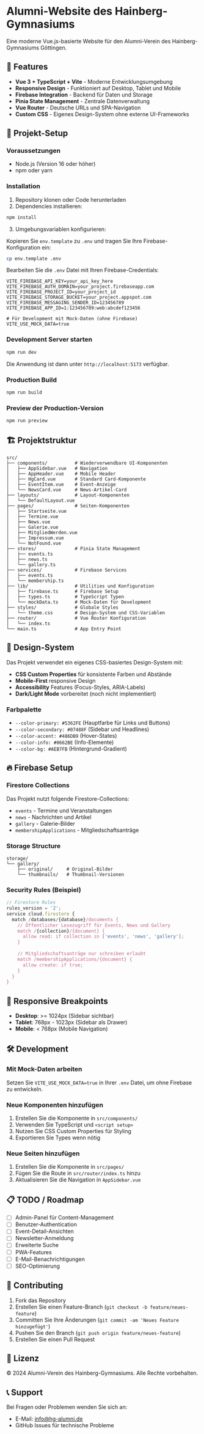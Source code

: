 # Alumni-Website des Hainberg-Gymnasiums

Eine moderne Vue.js-basierte Website für den Alumni-Verein des Hainberg-Gymnasiums Göttingen.

## 🎯 Features

- **Vue 3 + TypeScript + Vite** - Moderne Entwicklungsumgebung
- **Responsive Design** - Funktioniert auf Desktop, Tablet und Mobile
- **Firebase Integration** - Backend für Daten und Storage
- **Pinia State Management** - Zentrale Datenverwaltung
- **Vue Router** - Deutsche URLs und SPA-Navigation
- **Custom CSS** - Eigenes Design-System ohne externe UI-Frameworks

## 🚀 Projekt-Setup

### Voraussetzungen

- Node.js (Version 16 oder höher)
- npm oder yarn

### Installation

1. Repository klonen oder Code herunterladen
2. Dependencies installieren:

```bash
npm install
```

3. Umgebungsvariablen konfigurieren:

Kopieren Sie `env.template` zu `.env` und tragen Sie Ihre Firebase-Konfiguration ein:

```bash
cp env.template .env
```

Bearbeiten Sie die `.env` Datei mit Ihren Firebase-Credentials:

```env
VITE_FIREBASE_API_KEY=your_api_key_here
VITE_FIREBASE_AUTH_DOMAIN=your_project.firebaseapp.com
VITE_FIREBASE_PROJECT_ID=your_project_id
VITE_FIREBASE_STORAGE_BUCKET=your_project.appspot.com
VITE_FIREBASE_MESSAGING_SENDER_ID=123456789
VITE_FIREBASE_APP_ID=1:123456789:web:abcdef123456

# Für Development mit Mock-Daten (ohne Firebase)
VITE_USE_MOCK_DATA=true
```

### Development Server starten

```bash
npm run dev
```

Die Anwendung ist dann unter `http://localhost:5173` verfügbar.

### Production Build

```bash
npm run build
```

### Preview der Production-Version

```bash
npm run preview
```

## 🏗️ Projektstruktur

```
src/
├── components/          # Wiederverwendbare UI-Komponenten
│   ├── AppSidebar.vue   # Navigation
│   ├── AppHeader.vue    # Mobile Header
│   ├── HgCard.vue       # Standard Card-Komponente
│   ├── EventItem.vue    # Event-Anzeige
│   └── NewsCard.vue     # News-Artikel-Card
├── layouts/             # Layout-Komponenten
│   └── DefaultLayout.vue
├── pages/               # Seiten-Komponenten
│   ├── Startseite.vue
│   ├── Termine.vue
│   ├── News.vue
│   ├── Galerie.vue
│   ├── MitgliedWerden.vue
│   ├── Impressum.vue
│   └── NotFound.vue
├── stores/              # Pinia State Management
│   ├── events.ts
│   ├── news.ts
│   └── gallery.ts
├── services/            # Firebase Services
│   ├── events.ts
│   └── membership.ts
├── lib/                 # Utilities und Konfiguration
│   ├── firebase.ts      # Firebase Setup
│   ├── types.ts         # TypeScript Typen
│   └── mockData.ts      # Mock-Daten für Development
├── styles/              # Globale Styles
│   └── theme.css        # Design-System und CSS-Variablen
├── router/              # Vue Router Konfiguration
│   └── index.ts
└── main.ts              # App Entry Point
```

## 🎨 Design-System

Das Projekt verwendet ein eigenes CSS-basiertes Design-System mit:

- **CSS Custom Properties** für konsistente Farben und Abstände
- **Mobile-First** responsive Design
- **Accessibility** Features (Focus-Styles, ARIA-Labels)
- **Dark/Light Mode** vorbereitet (noch nicht implementiert)

### Farbpalette

- `--color-primary: #5362FE` (Hauptfarbe für Links und Buttons)
- `--color-secondary: #07488F` (Sidebar und Headlines)
- `--color-accent: #486DB9` (Hover-States)
- `--color-info: #0662BE` (Info-Elemente)
- `--color-bg: #AEB7FB` (Hintergrund-Gradient)

## 🔥 Firebase Setup

### Firestore Collections

Das Projekt nutzt folgende Firestore-Collections:

- `events` - Termine und Veranstaltungen
- `news` - Nachrichten und Artikel
- `gallery` - Galerie-Bilder
- `membershipApplications` - Mitgliedschaftsanträge

### Storage Structure

```
storage/
└── gallery/
    ├── original/     # Original-Bilder
    └── thumbnails/   # Thumbnail-Versionen
```

### Security Rules (Beispiel)

```javascript
// Firestore Rules
rules_version = '2';
service cloud.firestore {
  match /databases/{database}/documents {
    // Öffentlicher Lesezugriff für Events, News und Gallery
    match /{collection}/{document} {
      allow read: if collection in ['events', 'news', 'gallery'];
    }
    
    // Mitgliedschaftsanträge nur schreiben erlaubt
    match /membershipApplications/{document} {
      allow create: if true;
    }
  }
}
```

## 📱 Responsive Breakpoints

- **Desktop**: >= 1024px (Sidebar sichtbar)
- **Tablet**: 768px - 1023px (Sidebar als Drawer)
- **Mobile**: < 768px (Mobile Navigation)

## 🛠️ Development

### Mit Mock-Daten arbeiten

Setzen Sie `VITE_USE_MOCK_DATA=true` in Ihrer `.env` Datei, um ohne Firebase zu entwickeln.

### Neue Komponenten hinzufügen

1. Erstellen Sie die Komponente in `src/components/`
2. Verwenden Sie TypeScript und `<script setup>`
3. Nutzen Sie CSS Custom Properties für Styling
4. Exportieren Sie Types wenn nötig

### Neue Seiten hinzufügen

1. Erstellen Sie die Komponente in `src/pages/`
2. Fügen Sie die Route in `src/router/index.ts` hinzu
3. Aktualisieren Sie die Navigation in `AppSidebar.vue`

## 📋 TODO / Roadmap

- [ ] Admin-Panel für Content-Management
- [ ] Benutzer-Authentication
- [ ] Event-Detail-Ansichten
- [ ] Newsletter-Anmeldung
- [ ] Erweiterte Suche
- [ ] PWA-Features
- [ ] E-Mail-Benachrichtigungen
- [ ] SEO-Optimierung

## 🤝 Contributing

1. Fork das Repository
2. Erstellen Sie einen Feature-Branch (`git checkout -b feature/neues-feature`)
3. Committen Sie Ihre Änderungen (`git commit -am 'Neues Feature hinzugefügt'`)
4. Pushen Sie den Branch (`git push origin feature/neues-feature`)
5. Erstellen Sie einen Pull Request

## 📄 Lizenz

© 2024 Alumni-Verein des Hainberg-Gymnasiums. Alle Rechte vorbehalten.

## 📞 Support

Bei Fragen oder Problemen wenden Sie sich an:
- E-Mail: info@hg-alumni.de
- GitHub Issues für technische Probleme